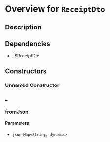 # Overview for `ReceiptDto`

## Description



## Dependencies

- _$ReceiptDto

## Constructors

### Unnamed Constructor


### _


### fromJson


#### Parameters

- `json`: `Map<String, dynamic>`
